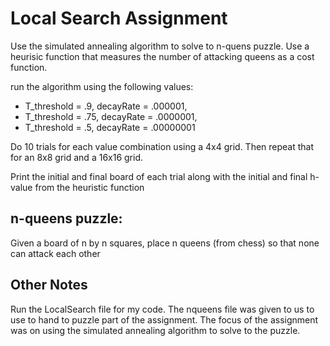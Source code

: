 # Local Search Assignment

Use the simulated annealing algorithm to solve to n-quens puzzle. Use a heurisic function that measures the number of
attacking queens as a cost function.  

run the algorithm using the following values:
 - T_threshold = .9, decayRate = .000001,
 - T_threshold = .75, decayRate = .0000001,
 - T_threshold = .5, decayRate = .00000001
    
Do 10 trials for each value combination using a 4x4 grid.
Then repeat that for an 8x8 grid and a 16x16 grid.  

Print the initial and final board of each trial along with the initial and final h-value from the heuristic function
## n-queens puzzle:
Given a board of n by n squares, place n queens (from chess) so that none can attack each other

## Other Notes
Run the LocalSearch file for my code. The nqueens file was given to us to use to hand to puzzle part of the assignment.
The focus of the assignment was on using the simulated annealing algorithm to solve to the puzzle.
